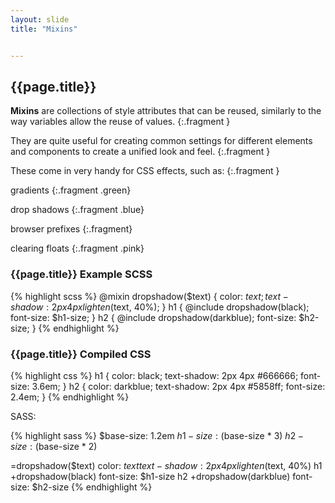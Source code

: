 ```yaml
---
layout: slide
title: "Mixins"


---
```


<section>

## {{page.title}}

**Mixins** are collections of style attributes that can be reused,
similarly to the way variables allow the reuse of values.
{:.fragment }

They are quite useful for creating common settings for different
elements and components to create a unified look and feel.
{:.fragment }

These come in very handy for CSS effects, such as:
{:.fragment }

gradients
{:.fragment .green}

drop shadows
{:.fragment .blue}

browser prefixes
{:.fragment}

clearing floats
{:.fragment .pink}

</section>

<section>

### {{page.title}} Example SCSS

{% highlight scss %}
@mixin dropshadow($text) {
  color: $text;
  text-shadow: 2px 4px lighten($text, 40%);
}
h1 {
  @include dropshadow(black);
  font-size: $h1-size;
}
h2 {
  @include dropshadow(darkblue);
  font-size: $h2-size;
}
{% endhighlight %}

</section>

<section>

### {{page.title}} Compiled CSS

{% highlight css %}
h1 {
  color: black;
  text-shadow: 2px 4px #666666;
  font-size: 3.6em; }
h2 {
  color: darkblue;
  text-shadow: 2px 4px #5858ff;
  font-size: 2.4em; }
{% endhighlight %}


</section>

<aside class="notes">

SASS:

{% highlight sass %}
$base-size: 1.2em
$h1-size: ($base-size * 3)
$h2-size: ($base-size * 2)

=dropshadow($text)
  color: $text
  text-shadow: 2px 4px lighten($text, 40%)
h1
  +dropshadow(black)
  font-size: $h1-size
h2
  +dropshadow(darkblue)
  font-size: $h2-size
{% endhighlight %}

</aside>

